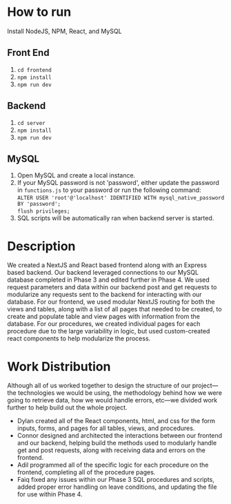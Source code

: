 # How to run

Install NodeJS, NPM, React, and MySQL

## Front End

1. `cd frontend`
2. `npm install`
3. `npm run dev`

## Backend

1. `cd server`
2. `npm install`
3. `npm run dev`

## MySQL

1. Open MySQL and create a local instance.
2. If your MySQL password is not 'password', either update the password in `functions.js` to your password or run the following command: <br>
   `ALTER USER 'root'@'localhost' IDENTIFIED WITH mysql_native_password BY 'password';`<br>
   `flush privileges;`
3. SQL scripts will be automatically ran when backend server is started.

# Description

We created a NextJS and React based frontend along with an Express based backend. Our backend leveraged connections to our MySQL database completed in Phase 3 and edited further in Phase 4. We used request parameters and data within our backend post and get requests to modularize any requests sent to the backend for interacting with our database. For our frontend, we used modular NextJS routing for both the views and tables, along with a list of all pages that needed to be created, to create and populate table and view pages with information from the database. For our procedures, we created individual pages for each procedure due to the large variability in logic, but used custom-created react components to help modularize the process.

# Work Distribution

Although all of us worked together to design the structure of our project—the technologies we would be using, the methodology behind how we were going to retrieve data, how we would handle errors, etc—we divided work further to help build out the whole project.

-   Dylan created all of the React components, html, and css for the form inputs, forms, and pages for all tables, views, and procedures.
-   Connor designed and architected the interactions between our frontend and our backend, helping build the methods used to modularly handle get and post requests, along with receiving data and errors on the frontend.
-   Adil programmed all of the specific logic for each procedure on the frontend, completing all of the procedure pages.
-   Faiq fixed any issues within our Phase 3 SQL procedures and scripts, added proper error handling on leave conditions, and updating the file for use within Phase 4.
